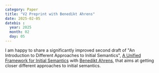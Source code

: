 ```yaml
---
category: Paper
title: "V2 Preprint with Benedikt Ahrens"
date: 2025-02-05
datebis :
  year: 2025
  month: 02
  day: 05
---
```


I am happy to share a significantly improved second draft of "An Introduction to Different Approaches to Initial Semantics", [A Unified Framework for Initial Semantics](https://arxiv.org/abs/2502.10811) with [Benedikt Ahrens](https://benediktahrens.gitlab.io/),
that aims at getting closer different approaches to initial semantics.